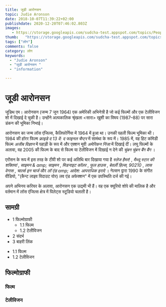 ```yaml
---
title: जूडी आरोनसन 
topic: Judie Aronson
date: 2018-10-07T11:39:22+02:00
publishdate: 2020-12-20T07:46:02.803Z
images: 
   - https://storage.googleapis.com/sudcha-test.appspot.com/topics/People/judie_aronson/1.jpeg
thumb:   "https://storage.googleapis.com/sudcha-test.appspot.com/topics/People/judie_aronson/thumb.jpeg"
tags: ["लोग"]
comments: false
category: लोग
keywords: 
  - "Judie Aronson"
  - "जूडी आरोनसन "
  - "information"

---
```

<h1> जूडी आरोनसन </h1> <p> </p> <p> जूडिथ एम। आरोनसन (जन्म 7 जून 1964) एक अमेरिकी अभिनेत्री है जो कई फिल्मों और एक टेलीविजन शो में दिखाई दे चुकी है। उन्होंने अल्पकालिक श्रृंखला <सारा> खुशी का विषय </i> (1987–88) पर सारा डंकन की भूमिका निभाई। </p> <p> आरोनसन का जन्म लॉस एंजिल्स, कैलिफोर्निया में 1964 में हुआ था। उनकी पहली फिल्म भूमिका थी। 1984 की हॉरर फिल्म <i> फ्राइडे द 13 वें: द फाइनल चैप्टर </i> में सामंथा के रूप में। 1985 में, वह हिट कॉमेडी फिल्म <i> अजीब विज्ञान </i> में पहाड़ी के रूप में और एक्शन मूवी <i> अमेरिकन निंजा </i> में दिखाई दीं। लघु फिल्मों के अलावा, वह 2005 की फिल्म के बाद से फिल्म या टेलीविजन में दिखाई न देने की <i> चुंबन चुंबन बैंग बैंग </i>। </p> <p> एरोंसन के रूप में इस तरह के टीवी शो पर कई अतिथि बार दिखाया गया है <i> स्लेज हैमर! </I>, <i> मैथ्यू स्टार की शक्तियां </i>, <i> साइमन & amp; साइमन </i>, <i> मिडनाइट कॉलर </i>, <i> फुल हाउस </i>, <i> बेवर्ली हिल्स, 90210 </i>, <i> लास वेगास </i>, <i > चार्ल्स इन चार्ज </i> और <i> लॉ एंड amp; आदेश: आपराधिक इरादे </i>। नेल्सन द्वारा 1990 के संगीत वीडियो, "(कैन्ट लाइव विदाउट योर) लव एंड अफेक्शन" में एक उपस्थिति दर्ज की गई। </p> <p> अपने अभिनय करियर के अलावा, आरोनसन एक उद्यमी भी हैं। वह एक क्यूरियो शोपे की मालिक है और वर्तमान में लॉस एंजिल्स क्षेत्र में पिलेट्स स्टूडियो चलाती है। </p> <h2> सामग्री </h2> <ul> <li> 1 फिल्मोग्राफी <ul> <li> 1.1 फिल्म </li> <li > 1.2 टेलीविजन </li> </ul> </li> <li> 2 संदर्भ </li> <li> 3 बाहरी लिंक </li> </ul> <ul> <li> 1.1 फिल्म </li> <li> 1.2 टेलीविजन </li> </ul> <h2> फिल्मोग्राफी </h2> <h3> फिल्म </h3> <h3> टेलीविजन </h3> 
